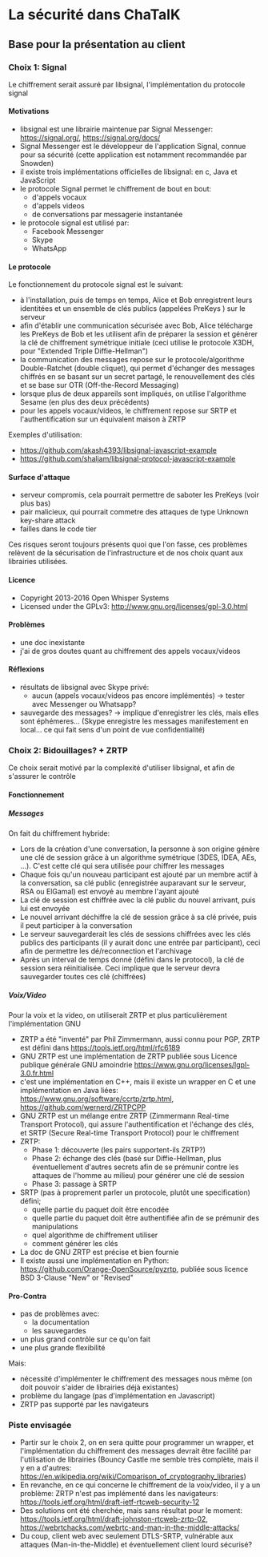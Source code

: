 # La sécurité dans ChaTalK

## Base pour la présentation au client

### Choix 1:  Signal

Le chiffrement serait assuré par libsignal, l'implémentation du protocole signal

#### Motivations

- libsignal est une librairie maintenue par Signal Messenger: <https://signal.org/>, <https://signal.org/docs/>
- Signal Messenger est le développeur de l'application Signal, connue pour sa sécurité (cette application est notamment recommandée par Snowden)
- il existe trois implémentations officielles de libsignal: en c, Java et JavaScript
- le protocole Signal permet le chiffrement de bout en bout:
  - d'appels vocaux
  - d'appels videos
  - de conversations par messagerie instantanée
- le protocole signal est utilisé par:
  - Facebook Messenger
  - Skype
  - WhatsApp

#### Le protocole

Le fonctionnement du protocole signal est le suivant:

- à l'installation, puis de temps en temps, Alice et Bob enregistrent leurs identitées et un ensemble de clés publics (appelées PreKeys ) sur le serveur
- afin d'établir une communication sécurisée avec Bob, Alice télécharge les PreKeys de Bob et les utilisent afin de préparer la session et générer la clé de chiffrement symétrique initiale (ceci utilise le protocole X3DH, pour "Extended Triple Diffie-Hellman")
- la communication des messages repose sur le protocole/algorithme Double-Ratchet (double cliquet), qui permet d'échanger des messages chiffrés en se basant sur un secret partagé, le renouvellement des clés et se base sur OTR (Off-the-Record Messaging)
- lorsque plus de deux appareils sont impliqués, on utilise l'algorithme Sesame (en plus des deux précédents)
- pour les appels vocaux/videos, le chiffrement repose sur SRTP et l'authentification sur un équivalent maison à ZRTP

Exemples d'utilisation:

- <https://github.com/akash4393/libsignal-javascript-example>
- <https://github.com/shaljam/libsignal-protocol-javascript-example>

#### Surface d'attaque

- serveur compromis, cela pourrait permettre de saboter les PreKeys (voir plus bas)
- pair malicieux, qui pourrait commetre des attaques de type Unknown key-share attack
- failles dans le code tier

Ces risques seront toujours présents quoi que l'on fasse, ces problèmes relèvent de la sécurisation de l'infrastructure et de nos choix quant aux librairies utilisées.

#### Licence

- Copyright 2013-2016 Open Whisper Systems
- Licensed under the GPLv3: <http://www.gnu.org/licenses/gpl-3.0.html>

#### Problèmes

- une doc inexistante
- j'ai de gros doutes quant au chiffrement des appels vocaux/videos

#### Réflexions

- résultats de libsignal avec Skype privé:
  - aucun (appels vocaux/videos pas encore implémentés) -> tester avec Messenger ou Whatsapp?
- sauvegarde des messages? -> implique d'enregistrer les clés, mais elles sont éphémeres... (Skype enregistre les messages manifestement en local... ce qui fait sens d'un point de vue confidentialité)

### Choix 2: Bidouillages? + ZRTP

Ce choix serait motivé par la complexité d'utiliser libsignal, et afin de s'assurer le contrôle

#### Fonctionnement

##### Messages

On fait du chiffrement hybride:

- Lors de la création d'une conversation, la personne à son origine génère une clé de session grâce à un algorithme symétrique (3DES, IDEA, AEs, ...). C'est cette clé qui sera utilisée pour chiffrer les messages
- Chaque fois qu'un nouveau participant est ajouté par un membre actif à la conversation, sa clé public (enregistrée auparavant sur le serveur, RSA ou ElGamal) est envoyé au membre l'ayant ajouté
- La clé de session est chiffrée avec la clé public du nouvel arrivant, puis lui est envoyée
- Le nouvel arrivant déchiffre la clé de session grâce à sa clé privée, puis il peut participer à la conversation
- Le serveur sauvegarderait les clés de sessions chiffrées avec les clés publics des participants (il y aurait donc une entrée par participant), ceci afin de permettre les dé/reconnection et l'archivage
- Après un interval de temps donné (défini dans le protocol), la clé de session sera réinitialisée. Ceci implique que le serveur devra sauvegarder toutes ces clé (chiffrées)

##### Voix/Video

Pour la voix et la video, on utiliserait ZRTP et plus particulièrement l'implémentation GNU

- ZRTP a été "inventé" par Phil Zimmermann, aussi connu pour PGP, ZRTP est défini dans <https://tools.ietf.org/html/rfc6189>
- GNU ZRTP est une implémentation de ZRTP publiée sous Licence publique générale GNU amoindrie <https://www.gnu.org/licenses/lgpl-3.0.fr.html>
- c'est une implémentation en C++, mais il existe un wrapper en C et une implémentation en Java liées: <https://www.gnu.org/software/ccrtp/zrtp.html>, <https://github.com/wernerd/ZRTPCPP>
- GNU ZRTP est un mélange entre ZRTP (Zimmermann Real-time Transport Protocol), qui assure l'authentification et l'échange des clés, et SRTP (Secure Real-time Transport Protocol) pour le chiffrement
- ZRTP:
  - Phase 1: découverte (les pairs supportent-ils ZRTP?)
  - Phase 2: échange des clés (basé sur Diffie-Hellman, plus éventuellement d'autres secrets afin de se prémunir contre les attaques de l'homme au milieu) pour générer une clé de session
  - Phase 3: passage à SRTP
- SRTP (pas à proprement parler un protocole, plutôt une specification) défini;
  - quelle partie du paquet doit être encodée
  - quelle partie du paquet doit être authentifiée afin de se prémunir des manipulations
  - quel algorithme de chiffrement utiliser
  - comment générer les clés
- La doc de GNU ZRTP est précise et bien fournie
- Il existe aussi une implémentation en Python: <https://github.com/Orange-OpenSource/pyzrtp>, publiée sous licence BSD 3-Clause "New" or "Revised"

#### Pro-Contra

- pas de problèmes avec:
  - la documentation
  - les sauvegardes
- un plus grand contrôle sur ce qu'on fait
- une plus grande flexibilité

Mais:

- nécessité d'implémenter le chiffrement des messages nous même (on doit pouvoir s'aider de librairies déjà existantes)
- problème du langage (pas d'implémentation en Javascript)
- ZRTP pas supporté par les navigateurs

### Piste envisagée

- Partir sur le choix 2, on en sera quitte pour programmer un wrapper, et l'implémentation du chiffrement des messages devrait être facilité par l'utilisation de librairies (Bouncy Castle me semble très complète, mais il y en a d'autres: <https://en.wikipedia.org/wiki/Comparison_of_cryptography_libraries>)
- En revanche, en ce qui concerne le chiffrement de la voix/video, il y a un problème: ZRTP n'est pas implémenté dans les navigateurs: <https://tools.ietf.org/html/draft-ietf-rtcweb-security-12>
- Des solutions ont été cherchée, mais sans résultat pour le moment: <https://tools.ietf.org/html/draft-johnston-rtcweb-zrtp-02>, <https://webrtchacks.com/webrtc-and-man-in-the-middle-attacks/>
- Du coup, client web avec seulement DTLS-SRTP, vulnérable aux attaques (Man-in-the-Middle) et éventuellement client lourd sécurisé?
